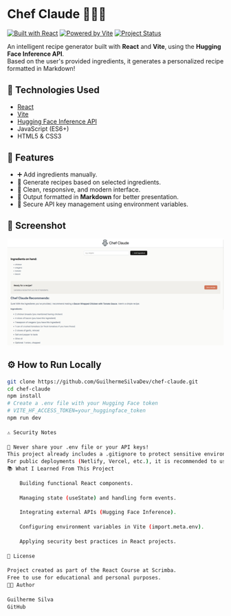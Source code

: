 # Chef Claude 🧑‍🍳✨

[![Built with React](https://img.shields.io/badge/built%20with-React-61DAFB?style=for-the-badge&logo=react&logoColor=black)](https://react.dev/)
[![Powered by Vite](https://img.shields.io/badge/powered%20by-Vite-646CFF?style=for-the-badge&logo=vite&logoColor=white)](https://vitejs.dev/)
[![Project Status](https://img.shields.io/badge/status-complete-brightgreen?style=for-the-badge)]()

An intelligent recipe generator built with **React** and **Vite**, using the **Hugging Face Inference API**.  
Based on the user's provided ingredients, it generates a personalized recipe formatted in Markdown!

## 🚀 Technologies Used
- [React](https://react.dev/)
- [Vite](https://vitejs.dev/)
- [Hugging Face Inference API](https://huggingface.co/inference-api)
- JavaScript (ES6+)
- HTML5 & CSS3

## 🎯 Features
- ➕ Add ingredients manually.
- 🍲 Generate recipes based on selected ingredients.
- 🧹 Clean, responsive, and modern interface.
- 📄 Output formatted in **Markdown** for better presentation.
- 🔐 Secure API key management using environment variables.

## 📸 Screenshot
![Chef Claude Screenshot](./images/chef-claude-print.png)

## ⚙️ How to Run Locally
```bash
git clone https://github.com/GuilhermeSilvaDev/chef-claude.git
cd chef-claude
npm install
# Create a .env file with your Hugging Face token
# VITE_HF_ACCESS_TOKEN=your_huggingface_token
npm run dev

⚠️ Security Notes

🚨 Never share your .env file or your API keys!
This project already includes a .gitignore to protect sensitive environment variables.
For public deployments (Netlify, Vercel, etc.), it is recommended to use a backend server to protect your keys.
📚 What I Learned From This Project

    Building functional React components.

    Managing state (useState) and handling form events.

    Integrating external APIs (Hugging Face Inference).

    Configuring environment variables in Vite (import.meta.env).

    Applying security best practices in React projects.

📄 License

Project created as part of the React Course at Scrimba.
Free to use for educational and personal purposes.
👨‍💻 Author

Guilherme Silva
GitHub